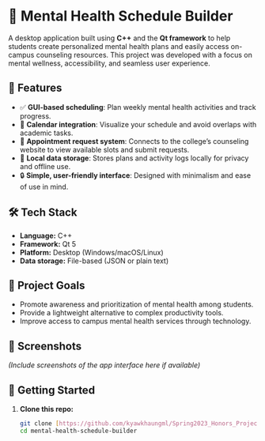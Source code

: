 # 🧠 Mental Health Schedule Builder

A desktop application built using **C++** and the **Qt framework** to help students create personalized mental health plans and easily access on-campus counseling resources. This project was developed with a focus on mental wellness, accessibility, and seamless user experience.

## 🚀 Features

- ✅ **GUI-based scheduling**: Plan weekly mental health activities and track progress.
- 📅 **Calendar integration**: Visualize your schedule and avoid overlaps with academic tasks.
- 🔗 **Appointment request system**: Connects to the college’s counseling website to view available slots and submit requests.
- 💾 **Local data storage**: Stores plans and activity logs locally for privacy and offline use.
- 🔒 **Simple, user-friendly interface**: Designed with minimalism and ease of use in mind.

## 🛠️ Tech Stack

- **Language:** C++
- **Framework:** Qt 5
- **Platform:** Desktop (Windows/macOS/Linux)
- **Data storage:** File-based (JSON or plain text)

## 🎯 Project Goals

- Promote awareness and prioritization of mental health among students.
- Provide a lightweight alternative to complex productivity tools.
- Improve access to campus mental health services through technology.

## 📸 Screenshots

_(Include screenshots of the app interface here if available)_

## 📂 Getting Started

1. **Clone this repo:**
   ```bash
   git clone [https://github.com/kyawkhaungml/Spring2023_Honors_Project.git]
   cd mental-health-schedule-builder
